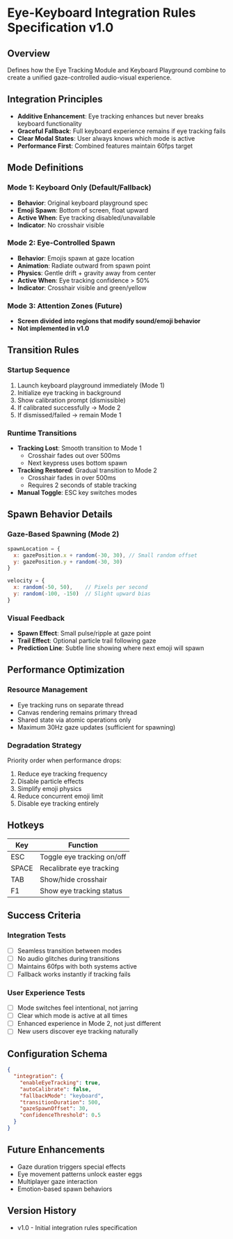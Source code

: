 # Eye-Keyboard Integration Rules Specification v1.0

## Overview
Defines how the Eye Tracking Module and Keyboard Playground combine to create a unified gaze-controlled audio-visual experience.

## Integration Principles
- **Additive Enhancement**: Eye tracking enhances but never breaks keyboard functionality
- **Graceful Fallback**: Full keyboard experience remains if eye tracking fails
- **Clear Modal States**: User always knows which mode is active
- **Performance First**: Combined features maintain 60fps target

## Mode Definitions

### Mode 1: Keyboard Only (Default/Fallback)
- **Behavior**: Original keyboard playground spec
- **Emoji Spawn**: Bottom of screen, float upward
- **Active When**: Eye tracking disabled/unavailable
- **Indicator**: No crosshair visible

### Mode 2: Eye-Controlled Spawn
- **Behavior**: Emojis spawn at gaze location
- **Animation**: Radiate outward from spawn point
- **Physics**: Gentle drift + gravity away from center
- **Active When**: Eye tracking confidence > 50%
- **Indicator**: Crosshair visible and green/yellow

### Mode 3: Attention Zones (Future)
- **Screen divided into regions that modify sound/emoji behavior**
- **Not implemented in v1.0**

## Transition Rules

### Startup Sequence
1. Launch keyboard playground immediately (Mode 1)
2. Initialize eye tracking in background
3. Show calibration prompt (dismissible)
4. If calibrated successfully → Mode 2
5. If dismissed/failed → remain Mode 1

### Runtime Transitions
- **Tracking Lost**: Smooth transition to Mode 1
  - Crosshair fades out over 500ms
  - Next keypress uses bottom spawn
- **Tracking Restored**: Gradual transition to Mode 2
  - Crosshair fades in over 500ms
  - Requires 2 seconds of stable tracking
- **Manual Toggle**: ESC key switches modes

## Spawn Behavior Details

### Gaze-Based Spawning (Mode 2)
```javascript
spawnLocation = {
  x: gazePosition.x + random(-30, 30), // Small random offset
  y: gazePosition.y + random(-30, 30)
}

velocity = {
  x: random(-50, 50),    // Pixels per second
  y: random(-100, -150)  // Slight upward bias
}
```

### Visual Feedback
- **Spawn Effect**: Small pulse/ripple at gaze point
- **Trail Effect**: Optional particle trail following gaze
- **Prediction Line**: Subtle line showing where next emoji will spawn

## Performance Optimization

### Resource Management
- Eye tracking runs on separate thread
- Canvas rendering remains primary thread
- Shared state via atomic operations only
- Maximum 30Hz gaze updates (sufficient for spawning)

### Degradation Strategy
Priority order when performance drops:
1. Reduce eye tracking frequency
2. Disable particle effects
3. Simplify emoji physics
4. Reduce concurrent emoji limit
5. Disable eye tracking entirely

## Hotkeys

| Key | Function |
|-----|----------|
| ESC | Toggle eye tracking on/off |
| SPACE | Recalibrate eye tracking |
| TAB | Show/hide crosshair |
| F1 | Show eye tracking status |

## Success Criteria

### Integration Tests
- [ ] Seamless transition between modes
- [ ] No audio glitches during transitions
- [ ] Maintains 60fps with both systems active
- [ ] Fallback works instantly if tracking fails

### User Experience Tests
- [ ] Mode switches feel intentional, not jarring
- [ ] Clear which mode is active at all times
- [ ] Enhanced experience in Mode 2, not just different
- [ ] New users discover eye tracking naturally

## Configuration Schema

```json
{
  "integration": {
    "enableEyeTracking": true,
    "autoCalibrate": false,
    "fallbackMode": "keyboard",
    "transitionDuration": 500,
    "gazeSpawnOffset": 30,
    "confidenceThreshold": 0.5
  }
}
```

## Future Enhancements
- Gaze duration triggers special effects
- Eye movement patterns unlock easter eggs
- Multiplayer gaze interaction
- Emotion-based spawn behaviors

## Version History
- v1.0 - Initial integration rules specification
